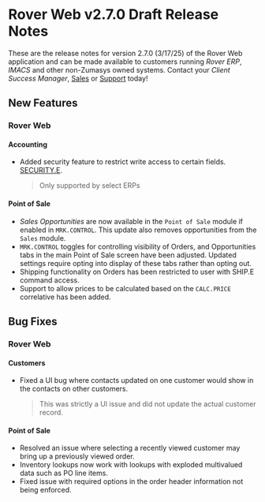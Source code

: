 # Rover Web v2.7.0 Draft Release Notes

<badge text= "Version 2.7.0" vertical="middle" />

<PageHeader />

These are the release notes for version 2.7.0 (3/17/25) of the Rover Web application and can be made available to customers running _Rover ERP_, _IMACS_ and other non-Zumasys owned systems. Contact your _Client Success Manager_, [Sales](mailto:sales@zumasys.com?subject=Rover%20Web%20v2.7.0) or [Support](mailto:help@zumasys.com?subject=Rover%20Web%20v2.7.0) today!

## New Features

### Rover Web

#### Accounting

- Added security feature to restrict write access to certain fields. [SECURITY.E](../../../../rover/ACE-OVERVIEW/ACE-ENTRY/SECURITY-E/SECURITY-E-3/README.md).
  > Only supported by select ERPs

#### Point of Sale
  
- _Sales Opportunities_ are now available in the `Point of Sale` module if enabled in `MRK.CONTROL`. This update also removes opportunities from the `Sales` module.
- `MRK.CONTROL` toggles for controlling visibility of Orders, and Opportunities tabs in the main Point of Sale screen have been adjusted. Updated settings require opting into display of these tabs rather than opting out.  
- Shipping functionality on Orders has been restricted to user with SHIP.E command access.
- Support to allow prices to be calculated based on the `CALC.PRICE` correlative has been added.

## Bug Fixes

### Rover Web

#### Customers
  
- Fixed a UI bug where contacts updated on one customer would show in the contacts on other customers.
  > This was strictly a UI issue and did not update the actual customer record.

#### Point of Sale

- Resolved an issue where selecting a recently viewed customer may bring up a previously viewed order.
- Inventory lookups now work with lookups with exploded multivalued data such as PO line items.
- Fixed issue with required options in the order header information not being enforced.

